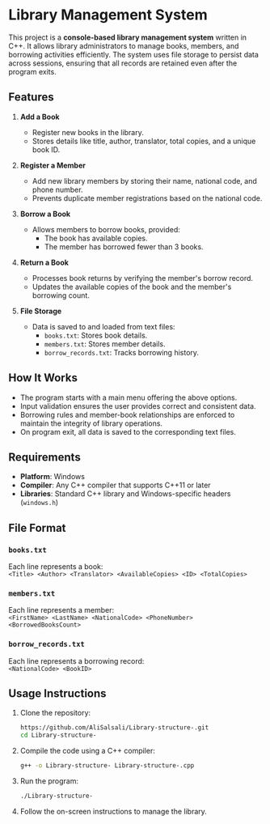 
# Library Management System

This project is a **console-based library management system** written in C++. It allows library administrators to manage books, members, and borrowing activities efficiently. The system uses file storage to persist data across sessions, ensuring that all records are retained even after the program exits.

## Features

1. **Add a Book**  
   - Register new books in the library.
   - Stores details like title, author, translator, total copies, and a unique book ID.

2. **Register a Member**  
   - Add new library members by storing their name, national code, and phone number.
   - Prevents duplicate member registrations based on the national code.

3. **Borrow a Book**  
   - Allows members to borrow books, provided:
     - The book has available copies.
     - The member has borrowed fewer than 3 books.

4. **Return a Book**  
   - Processes book returns by verifying the member's borrow record.
   - Updates the available copies of the book and the member's borrowing count.

5. **File Storage**  
   - Data is saved to and loaded from text files:
     - `books.txt`: Stores book details.
     - `members.txt`: Stores member details.
     - `borrow_records.txt`: Tracks borrowing history.

## How It Works

- The program starts with a main menu offering the above options.
- Input validation ensures the user provides correct and consistent data.
- Borrowing rules and member-book relationships are enforced to maintain the integrity of library operations.
- On program exit, all data is saved to the corresponding text files.

## Requirements

- **Platform**: Windows
- **Compiler**: Any C++ compiler that supports C++11 or later
- **Libraries**: Standard C++ library and Windows-specific headers (`windows.h`)

## File Format

### `books.txt`
Each line represents a book:  
`<Title> <Author> <Translator> <AvailableCopies> <ID> <TotalCopies>`

### `members.txt`
Each line represents a member:  
`<FirstName> <LastName> <NationalCode> <PhoneNumber> <BorrowedBooksCount>`

### `borrow_records.txt`
Each line represents a borrowing record:  
`<NationalCode> <BookID>`

## Usage Instructions

1. Clone the repository:
   ```bash
   https://github.com/AliSalsali/Library-structure-.git
   cd Library-structure-
   ```
2. Compile the code using a C++ compiler:
   ```bash
   g++ -o Library-structure- Library-structure-.cpp
   ```
3. Run the program:
   ```bash
   ./Library-structure-
   ```
4. Follow the on-screen instructions to manage the library.

